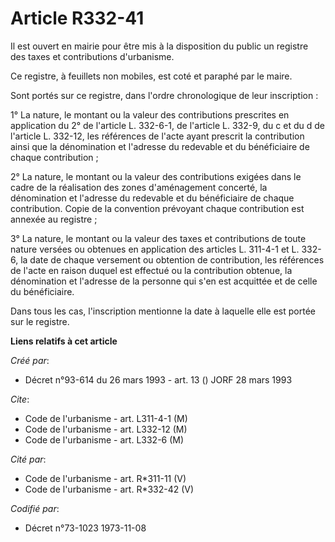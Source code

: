 # Article R332-41

Il est ouvert en mairie pour être mis à la disposition du public un registre des taxes et contributions d'urbanisme.

Ce registre, à feuillets non mobiles, est coté et paraphé par le maire.

Sont portés sur ce registre, dans l'ordre chronologique de leur inscription :

1° La nature, le montant ou la valeur des contributions prescrites en application du 2° de l'article L. 332-6-1, de l'article
L. 332-9, du c et du d de l'article L. 332-12, les références de l'acte ayant prescrit la contribution ainsi que la
dénomination et l'adresse du redevable et du bénéficiaire de chaque contribution ;

2° La nature, le montant ou la valeur des contributions exigées dans le cadre de la réalisation des zones d'aménagement
concerté, la dénomination et l'adresse du redevable et du bénéficiaire de chaque contribution. Copie de la convention
prévoyant chaque contribution est annexée au registre ;

3° La nature, le montant ou la valeur des taxes et contributions de toute nature versées ou obtenues en application des
articles L. 311-4-1 et L. 332-6, la date de chaque versement ou obtention de contribution, les références de l'acte en raison
duquel est effectué ou la contribution obtenue, la dénomination et l'adresse de la personne qui s'en est acquittée et de
celle du bénéficiaire.

Dans tous les cas, l'inscription mentionne la date à laquelle elle est portée sur le registre.

**Liens relatifs à cet article**

_Créé par_:

  - Décret n°93-614 du 26 mars 1993 - art. 13 () JORF 28 mars 1993

_Cite_:

  - Code de l'urbanisme - art. L311-4-1 (M)
  - Code de l'urbanisme - art. L332-12 (M)
  - Code de l'urbanisme - art. L332-6 (M)

_Cité par_:

  - Code de l'urbanisme - art. R*311-11 (V)
  - Code de l'urbanisme - art. R*332-42 (V)

_Codifié par_:

  - Décret n°73-1023 1973-11-08
